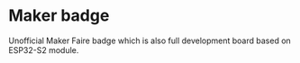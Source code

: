 # Maker badge
Unofficial Maker Faire badge which is also full development board based on ESP32-S2 module. 
